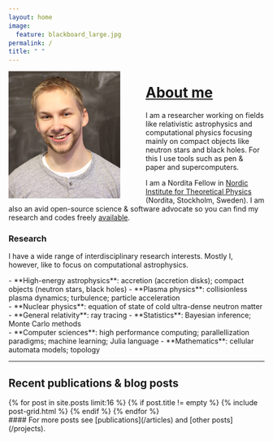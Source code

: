 ```yaml
---
layout: home
image:
  feature: blackboard_large.jpg
permalink: /
title: " "
---
```



<img style="float: left; padding-right:50px;" src="images/jnattila_small.jpg">

# [About me](/about)

I am a researcher working on fields like relativistic astrophysics and computational physics focusing mainly on compact objects like neutron stars and black holes. For this I use tools such as pen & paper and supercomputers.

I am a Nordita Fellow in [Nordic Institute for Theoretical Physics](http://www.nordita.org) (Nordita, Stockholm, Sweden). I am also an avid open-source science & software advocate so you can find my research and codes freely [available](https://github.com/natj).

### Research 

I have a wide range of interdisciplinary research interests. Mostly I, however, like to focus on computational astrophysics. <!-- I enjoy working on projects that identify ''*first order*'' principles and make connections between other fields of physics and sciences. -->


<div class="inforow">
<div class="infocolumn" markdown="block">
- **High-energy astrophysics**: accretion (accretion disks); compact objects (neutron stars, black holes)
- **Plasma physics**: collisionless plasma dynamics; turbulence; particle acceleration
</div>
<div class="infocolumn" markdown="block">
- **Nuclear physics**: equation of state of cold ultra-dense neutron matter
- **General relativity**: ray tracing
- **Statistics**: Bayesian inference; Monte Carlo methods
</div>
<div class="infocolumn" markdown="block">
- **Computer sciences**: high performance computing; parallellization paradigms; machine learning; Julia language
- **Mathematics**: cellular automata models; topology
</div>
</div> <!-- /.inforow -->

---

## Recent publications & blog posts

<div class="tiles">
{% for post in site.posts limit:16 %}
   {% if post.title != empty %}	
	{% include post-grid.html %}
   {% endif %}
{% endfor %}
</div><!-- /.tiles -->

<div style="float:right" markdown="block">
#### For more posts see [publications](/articles) and [other posts](/projects).
</div>


